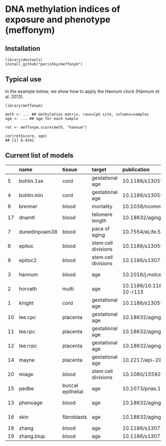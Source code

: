 # DNA methylation indices of exposure and phenotype (meffonym)

## Installation 
```
library(devtools)
install_github("perishky/meffonym")
```

## Typical use

In the example below, we
show how to apply the Hannum clock (Hannum et al. 2013).

```
library(meffonym)

meth <- ... ## methylation matrix, rows=CpG site, columns=samples
age <- ... ## age for each sample

ret <- meffonym.score(meth, "hannum")

cor(ret$score, age)
## [1] 0.9342
```

## Current list of models


|   |name          |tissue            |target              |publication                        |source                                                                                                                |
|:--|:-------------|:-----------------|:-------------------|:----------------------------------|:---------------------------------------------------------------------------------------------------------------------|
|5  |bohlin.1se    |cord              |gestational age     |10.1186/s13059-016-1063-4          |http://dx.doi.org/10.5281/zenodo.60498                                                                                |
|4  |bohlin.min    |cord              |gestational age     |10.1186/s13059-016-1063-4          |http://dx.doi.org/10.5281/zenodo.60498                                                                                |
|8  |brenner       |blood             |mortality           |10.1038/ncomms14617                |Supplementary Figure 1                                                                                                |
|17 |dnamtl        |blood             |telomere length     |10.18632/aging.102173              |https://www.ncbi.nlm.nih.gov/pmc/articles/PMC6738410/bin/aging-11-102173-s003.xlsx                                    |
|7  |dunedinpoam38 |blood             |pace of aging       |10.7554/eLife.54870                |https://github.com/danbelsky/DunedinPoAm38                                                                            |
|6  |epitoc        |blood             |stem cell divisions |10.1186/s13059-016-1064-3          |https://static-content.springer.com/esm/art%3A10.1186%2Fs13059-016-1064-3/MediaObjects/13059_2016_1064_MOESM2_ESM.xls |
|9  |epitoc2       |blood             |stem cell divisions |10.1186/s13073-020-00752-3         |https://zenodo.org/record/2632938/files/dataETOC2.Rd?download=1                                                       |
|3  |hannum        |blood             |age                 |10.1016/j.molcel.2012.10.016       |https://www.ncbi.nlm.nih.gov/pmc/articles/PMC3780611/bin/NIHMS418935-supplement-02.xlsx                               |
|2  |horvath       |multi             |age                 |10.1186/10.1186/gb-2013-14-10-r115 |https://horvath.genetics.ucla.edu/html/dnamage/AdditionalFile3.csv                                                    |
|1  |knight        |cord              |gestational age     |10.1186/s13059-016-1068-z          |https://static-content.springer.com/esm/art:10.1186/s13059-016-1068-z/MediaObjects/13059_2016_1068_MOESM3_ESM.csv     |
|10 |lee.cpc       |placenta          |gestational age     |10.18632/aging.102049              |https://www.aging-us.com/article/102049/supplementary/SD2/0/aging-v11i12-102049-supplementary-material-SD2.csv        |
|11 |lee.rpc       |placenta          |gestational age     |10.18632/aging.102049              |https://www.aging-us.com/article/102049/supplementary/SD2/0/aging-v11i12-102049-supplementary-material-SD2.csv        |
|12 |lee.rrpc      |placenta          |gestational age     |10.18632/aging.102049              |https://www.aging-us.com/article/102049/supplementary/SD2/0/aging-v11i12-102049-supplementary-material-SD2.csv        |
|14 |mayne         |placenta          |gestational age     |10.2217/epi-2016-0103              |https://www.ncbi.nlm.nih.gov/pmc/articles/PMC6040051/bin/epi-09-279-s6.xlsx                                           |
|20 |miage         |blood             |stem cell divisions |10.1080/15592294.2017.1389361      |http://www.columbia.edu/~sw2206/softwares/mitotic_age_R_code.zip                                                      |
|15 |pedbe         |buccal epithelial |age                 |10.1073/pnas.1820843116            |https://raw.githubusercontent.com/kobor-lab/Public-Scripts/master/datcoefInteresting94.csv                            |
|13 |phenoage      |blood             |age                 |10.18632/aging.101414              |https://www.ncbi.nlm.nih.gov/pmc/articles/PMC5940111/bin/aging-10-101414-s002.csv                                     |
|16 |skin          |fibroblasts       |age                 |10.18632/aging.101508              |https://www.ncbi.nlm.nih.gov/pmc/articles/PMC6075434/bin/aging-10-101508-s005.csv                                     |
|18 |zhang         |blood             |age                 |10.1186/s13073-019-0667-1          |https://github.com/qzhang314/DNAm-based-age-predictor                                                                 |
|19 |zhang.blup    |blood             |age                 |10.1186/s13073-019-0667-1          |https://github.com/qzhang314/DNAm-based-age-predictor                                                                 |
